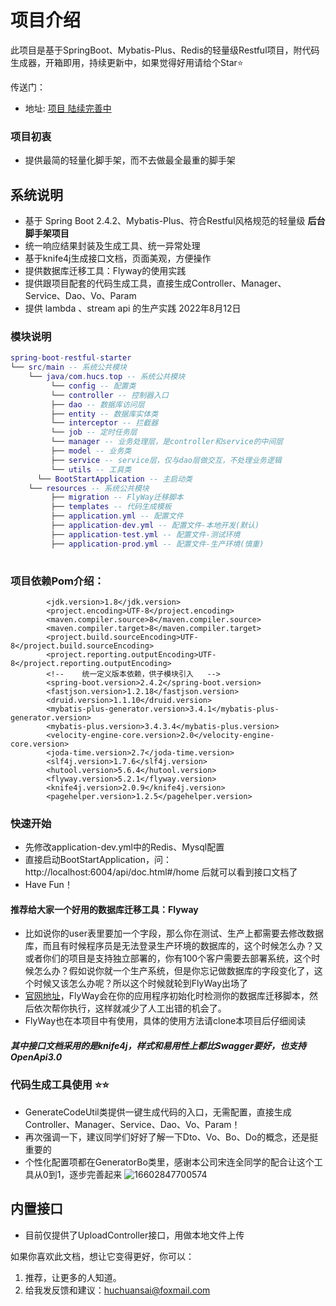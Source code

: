 
# 项目介绍
<p>此项目是基于SpringBoot、Mybatis-Plus、Redis的轻量级Restful项目，附代码生成器，开箱即用，持续更新中，如果觉得好用请给个Star⭐️</p>
传送门：

* 地址: [项目 陆续完善中](https://github.com/huchuansai/spring-boot-restful-starter)

### 项目初衷
* 提供最简的轻量化脚手架，而不去做最全最重的脚手架
## 系统说明

- 基于 Spring Boot 2.4.2、Mybatis-Plus、符合Restful风格规范的轻量级 **后台脚手架项目**
- 统一响应结果封装及生成工具、统一异常处理
- 基于knife4j生成接口文档，页面美观，方便操作
- 提供数据库迁移工具：Flyway的使用实践
- 提供跟项目配套的代码生成工具，直接生成Controller、Manager、Service、Dao、Vo、Param
- 提供 lambda 、stream api 的生产实践
2022年8月12日
### 模块说明

```lua
spring-boot-restful-starter
└── src/main -- 系统公共模块
    └── java/com.hucs.top -- 系统公共模块
         └── config -- 配置类
         └── controller -- 控制器入口
         ├── dao -- 数据库访问层
         ├── entity -- 数据库实体类
         └── interceptor -- 拦截器
         └── job -- 定时任务层
         └── manager -- 业务处理层，是controller和service的中间层
         ├── model -- 业务类
         ├── service -- service层，仅与dao层做交互，不处理业务逻辑
         └── utils -- 工具类
      └── BootStartApplication -- 主启动类
    └── resources -- 系统公共模块
         ├── migration -- FlyWay迁移脚本
         ├── templates -- 代码生成模板
         ├── application.yml -- 配置文件
         ├── application-dev.yml -- 配置文件-本地开发(默认)
         ├── application-test.yml -- 配置文件-测试环境
         ├── application-prod.yml -- 配置文件-生产环境(慎重)
  
```
### 项目依赖Pom介绍：
``` code
        <jdk.version>1.8</jdk.version>
        <project.encoding>UTF-8</project.encoding>
        <maven.compiler.source>8</maven.compiler.source>
        <maven.compiler.target>8</maven.compiler.target>
        <project.build.sourceEncoding>UTF-8</project.build.sourceEncoding>
        <project.reporting.outputEncoding>UTF-8</project.reporting.outputEncoding>
        <!--    统一定义版本依赖，供子模块引入   -->
        <spring-boot.version>2.4.2</spring-boot.version>
        <fastjson.version>1.2.18</fastjson.version>
        <druid.version>1.1.10</druid.version>
        <mybatis-plus-generator.version>3.4.1</mybatis-plus-generator.version>
        <mybatis-plus.version>3.4.3.4</mybatis-plus.version>
        <velocity-engine-core.version>2.0</velocity-engine-core.version>
        <joda-time.version>2.7</joda-time.version>
        <slf4j.version>1.7.6</slf4j.version>
        <hutool.version>5.6.4</hutool.version>
        <flyway.version>5.2.1</flyway.version>
        <knife4j.version>2.0.9</knife4j.version>
        <pagehelper.version>1.2.5</pagehelper.version>
```

### 快速开始
* 先修改application-dev.yml中的Redis、Mysql配置
* 直接启动BootStartApplication，问：http://localhost:6004/api/doc.html#/home 后就可以看到接口文档了
* Have Fun！
#### 推荐给大家一个好用的数据库迁移工具：Flyway
* 比如说你的user表里要加一个字段，那么你在测试、生产上都需要去修改数据库，而且有时候程序员是无法登录生产环境的数据库的，这个时候怎么办？又或者你们的项目是支持独立部署的，你有100个客户需要去部署系统，这个时候怎么办？假如说你就一个生产系统，但是你忘记做数据库的字段变化了，这个时候又该怎么办呢？所以这个时候就轮到FlyWay出场了
* [官网地址](https://flywaydb.org/documentation/)，FlyWay会在你的应用程序初始化时检测你的数据库迁移脚本，然后依次帮你执行，这样就减少了人工出错的机会了。
* FlyWay也在本项目中有使用，具体的使用方法请clone本项目后仔细阅读
##### 其中接口文档采用的是knife4j，样式和易用性上都比Swagger要好，也支持OpenApi3.0

### 代码生成工具使用 ⭐️⭐️
* GenerateCodeUtil类提供一键生成代码的入口，无需配置，直接生成Controller、Manager、Service、Dao、Vo、Param！
* 再次强调一下，建议同学们好好了解一下Dto、Vo、Bo、Do的概念，还是挺重要的
* 个性化配置项都在GeneratorBo类里，感谢本公司宋连全同学的配合让这个工具从0到1，逐步完善起来
![16602847700574](https://live-cloud-cvoon.oss-cn-hangzhou.aliyuncs.com/image/1660284779724-fb3e490c-b8db-4427.jpg)
## 内置接口
* 目前仅提供了UploadController接口，用做本地文件上传

如果你喜欢此文档，想让它变得更好，你可以：
1. 推荐，让更多的人知道。
2. 给我发反馈和建议：<huchuansai@foxmail.com>
